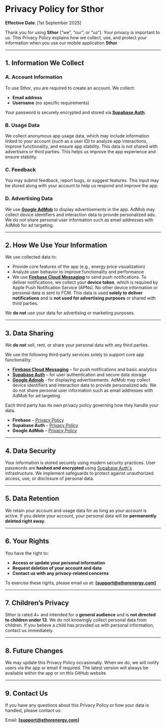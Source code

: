 # Privacy Policy for Sthor

**Effective Date**: [1st September 2025]

Thank you for using **Sthor** (“we”, “our”, or “us”). Your privacy is important to us. This Privacy Policy explains how we collect, use, and protect your information when you use our mobile application **Sthor**.

---

## 1. Information We Collect

### A. Account Information
To use Sthor, you are required to create an account. We collect:
- **Email address**
- **Username** (no specific requirements)

Your password is securely encrypted and stored via **[Supabase Auth](https://supabase.com/auth)**.

### B. Usage Data
We collect anonymous app usage data, which may include information linked to your account (such as a user ID) to analyze app interactions, improve functionality, and ensure app stability. 
This data is not shared with advertisers or third parties.
This helps us improve the app experience and ensure stability.

### C. Feedback
You may submit feedback, report bugs, or suggest features. This input may be stored along with your account to help us respond and improve the app.

### D. Advertising Data
We use **[Google AdMob](https://admob.google.com/home/)** to display advertisements in the app. AdMob may collect device identifiers and interaction data to provide personalized ads. We do not share personal user information such as email addresses with AdMob for ad targeting.

---

## 2. How We Use Your Information

We use collected data to:
- Provide core features of the app (e.g., energy price visualization)
- Analyze user behavior to improve functionality and performance
- We use **[Firebase Cloud Messaging](https://firebase.google.com/products/cloud-messaging)** to send push notifications.
To deliver notifications, we collect your **device token**, which is required by Apple Push Notification Service (APNs).
No other device information or personal data is sent to FCM. 
This data is used **solely to deliver notifications** and is **not used for advertising purposes** or shared with third parties.


We **do not** use your data for advertising or marketing purposes.

---

## 3. Data Sharing

We **do not** sell, rent, or share your personal data with any third parties.

We use the following third-party services solely to support core app functionality:
- **[Firebase Cloud Messaging](https://firebase.google.com/products/cloud-messaging)** – for push notifications and basic analytics
- **[Supabase Auth](https://supabase.com/auth)** – for user authentication and secure data storage
- **[Google Admob](https://admob.google.com/home/)** - for displaying advertisements. AdMob may collect device identifiers and interaction data to provide personalized ads. We do not share personal user information such as email addresses with AdMob for ad targeting.

Each third party has its own privacy policy governing how they handle your data.
- **Firebase** – [Privacy Policy](https://firebase.google.com/support/privacy)  
- **Supabase Auth** – [Privacy Policy](https://supabase.com/privacy)
- **Google AdMob** – [Privacy Policy]([https://policies.google.com/privacy](https://support.google.com/admob/answer/6128543?sjid=13539844862142494356-EU))

---

## 4. Data Security

Your information is stored securely using modern security practices. User passwords are **hashed and encrypted** using [Supabase Auth's](https://supabase.com/auth) infrastructure. We implement safeguards to protect against unauthorized access, use, or disclosure of personal data.

---

## 5. Data Retention

We retain your account and usage data for as long as your account is active. If you delete your account, your personal data will be **permanently deleted right away**.

---

## 6. Your Rights

You have the right to:
- **Access or update your personal information**
- **Request deletion of your account and data**
- **Contact us with any privacy-related concerns**

To exercise these rights, please email us at: **[support@sthorenergy.com]**

---

## 7. Children’s Privacy

Sthor is rated 4+ and intended for a **general audience** and is **not directed to children under 13**. We do not knowingly collect personal data from children. If you believe a child has provided us with personal information, contact us immediately.

---

## 8. Future Changes

We may update this Privacy Policy occasionally. When we do, we will notify users via the app or email if required. The latest version will always be available within the app or on this GitHub website.

---

## 9. Contact Us

If you have any questions about this Privacy Policy or how your data is handled, please contact us:

Email: **[support@sthorenergy.com]**
